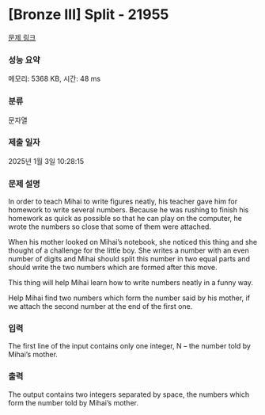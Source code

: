 # [Bronze III] Split - 21955 

[문제 링크](https://www.acmicpc.net/problem/21955) 

### 성능 요약

메모리: 5368 KB, 시간: 48 ms

### 분류

문자열

### 제출 일자

2025년 1월 3일 10:28:15

### 문제 설명

<p>In order to teach Mihai to write figures neatly, his teacher gave him for homework to write several numbers. Because he was rushing to finish his homework as quick as possible so that he can play on the computer, he wrote the numbers so close that some of them were attached.</p>

<p>When his mother looked on Mihai’s notebook, she noticed this thing and she thought of a challenge for the little boy. She writes a number with an even number of digits and Mihai should split this number in two equal parts and should write the two numbers which are formed after this move.</p>

<p>This thing will help Mihai learn how to write numbers neatly in a funny way.</p>

<p>Help Mihai find two numbers which form the number said by his mother, if we attach the second number at the end of the first one.</p>

### 입력 

 <p>The first line of the input contains only one integer, N – the number told by Mihai’s mother.</p>

### 출력 

 <p>The output contains two integers separated by space, the numbers which form the number told by Mihai’s mother.</p>


